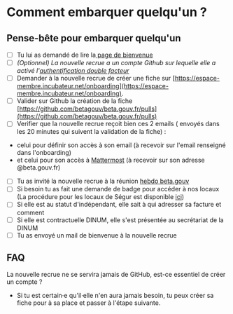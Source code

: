 # Comment embarquer quelqu'un ?

## Pense-bête pour embarquer quelqu'un

* [ ] Tu lui as demandé de lire la[ page de bienvenue](../../travailler-a-beta-gouv/bienvenue/)
* [ ] _(Optionnel) La nouvelle recrue a un compte Github sur lequelle elle a activé l'_[_authentification double facteur_](https://github.com/settings/security)
* [ ] Demander à la nouvelle recrue de créer une fiche sur [https://espace-membre.incubateur.net/onboarding](https://espace-membre.incubateur.net/onboarding).
* [ ] Valider sur Github la création de la fiche [https://github.com/betagouv/beta.gouv.fr/pulls](https://github.com/betagouv/beta.gouv.fr/pulls)
* [ ] Verifier que la nouvelle recrue reçoit bien ces 2 emails ( envoyés dans les 20 minutes qui suivent la validation de la fiche) :&#x20;

<!---->

* celui pour définir son accès à son email (à recevoir sur l'email renseigné dans l'onboarding)
* &#x20;et celui pour son accès à [Mattermost](https://mattermost.incubateur.net) (à recevoir sur son adresse @beta.gouv.fr)

<!---->

* [ ] Tu as invité la nouvelle recrue à la réunion [hebdo beta.gouv](broken-reference)
* [ ] Si besoin tu as fait une demande de badge pour accéder à nos locaux (La procédure pour les locaux de Ségur est disponible [ici](../../decouvrir-les-guides-des-autres-incubateurs/incubateur-de-la-dinum/badge-pour-travailler-a-segur/))
* [ ] Si elle est au statut d'indépendant, elle sait à qui adresser sa facture et comment
* [ ] Si elle est contractuelle DINUM, elle s'est présentée au secrétariat de la DINUM
* [ ] Tu as envoyé un mail de bienvenue à la nouvelle recrue

## FAQ

La nouvelle recrue ne se servira jamais de GitHub, est-ce essentiel de créer un compte ?

* Si tu est certain·e qu'il·elle n'en aura jamais besoin, tu peux créer sa fiche pour à sa place et passer à l'étape suivante.
